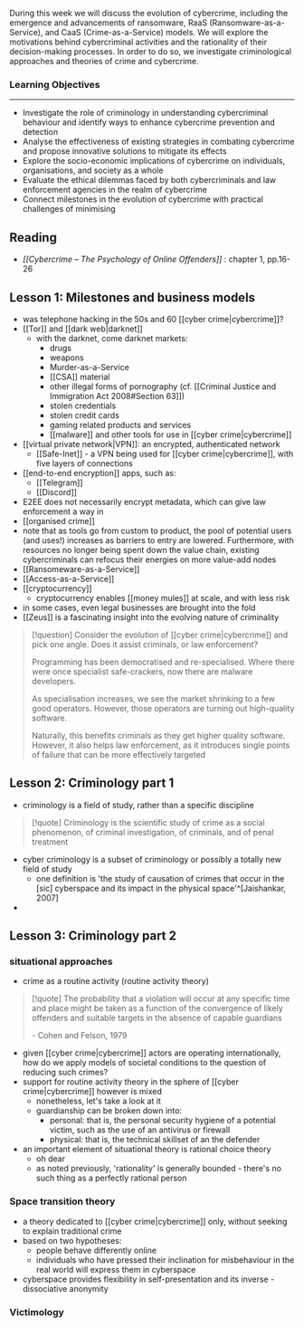 During this week we will discuss the evolution of cybercrime, including the emergence and advancements of ransomware, RaaS (Ransomware-as-a-Service), and CaaS (Crime-as-a-Service) models. We will explore the motivations behind cybercriminal activities and the rationality of their decision-making processes. In order to do so, we investigate criminological approaches and theories of crime and cybercrime.

### Learning Objectives

---

- Investigate the role of criminology in understanding cybercriminal behaviour and identify ways to enhance cybercrime prevention and detection
- Analyse the effectiveness of existing strategies in combating cybercrime and propose innovative solutions to mitigate its effects
- Explore the socio-economic implications of cybercrime on individuals, organisations, and society as a whole
- Evaluate the ethical dilemmas faced by both cybercriminals and law enforcement agencies in the realm of cybercrime
- Connect milestones in the evolution of cybercrime with practical challenges of minimising 

## Reading
- _[[Cybercrime – The Psychology of Online Offenders]]_ : chapter 1, pp.16-26
## Lesson 1: Milestones and business models
- was telephone hacking in the 50s and 60 [[cyber crime|cybercrime]]?
- [[Tor]] and [[dark web|darknet]]
	- with the darknet, come darknet markets:
		- drugs
		- weapons
		- Murder-as-a-Service
		- [[CSA]] material
		- other illegal forms of pornography (cf. [[Criminal Justice and Immigration Act 2008#Section 63]])
		- stolen credentials
		- stolen credit cards
		- gaming related products and services
		- [[malware]] and other tools for use in [[cyber crime|cybercrime]]
- [[virtual private network|VPN]]: an encrypted, authenticated network
	- [[Safe-Inet]] - a VPN being used for [[cyber crime|cybercrime]], with five layers of connections
- [[end-to-end encryption]] apps, such as:
	- [[Telegram]]
	- [[Discord]]
- E2EE does not necessarily encrypt metadata, which can give law enforcement a way in
- [[organised crime]]
- note that as tools go from custom to product, the pool of potential users (and uses!) increases as barriers to entry are lowered. Furthermore, with resources no longer being spent down the value chain, existing cybercriminals can refocus their energies on more value-add nodes
- [[Ransomeware-as-a-Service]]
- [[Access-as-a-Service]]
- [[cryptocurrency]]
	- cryptocurrency enables [[money mules]] at scale, and with less risk
- in some cases, even legal businesses are brought into the fold
- [[Zeus]] is a fascinating insight into the evolving nature of criminality
>[!question] Consider the evolution of [[cyber crime|cybercrime]] and pick one angle. Does it assist criminals, or law enforcement?
>
>Programming has been democratised and re-specialised. Where there were once specialist safe-crackers, now there are malware developers.
>
>As specialisation increases, we see the market shrinking to a few good operators. However, those operators are turning out high-quality software.
>
>Naturally, this benefits criminals as they get higher quality software. However, it also helps law enforcement, as it introduces single points of failure that can be more effectively targeted

## Lesson 2: Criminology part 1
- criminology is a field of study, rather than a specific discipline
>[!quote] Criminology is the scientific study of crime as a social phenomenon, of criminal investigation, of criminals, and of penal treatment

- cyber criminology is a subset of criminology or possibly a totally new field of study
	- one definition is 'the study of causation of crimes that occur in the \[sic] cyberspace and its impact in the physical space'^[Jaishankar, 2007]
- 

## Lesson 3: Criminology part 2
### situational approaches
- crime as a routine activity (routine activity theory)
>[!quote] The probability that a violation will occur at any specific time and place might be taken as a function of the convergence of likely offenders and suitable targets in the absence of capable guardians
>
>\- Cohen and Felson, 1979

- given [[cyber crime|cybercrime]] actors are operating internationally, how do we apply models of societal conditions to the question of reducing such crimes?
- support for routine activity theory in the sphere of [[cyber crime|cybercrime]] however is mixed
	- nonetheless, let's take a look at it
	- guardianship can be broken down into:
		- personal: that is, the personal security hygiene of a potential victim, such as the use of an antivirus or firewall
		- physical: that is, the technical skillset of an the defender
- an important element of situational theory is rational choice theory
	- oh dear
	- as noted previously, 'rationality' is generally bounded - there's no such thing as a perfectly rational person
### Space transition theory
- a theory dedicated to [[cyber crime|cybercrime]] only, without seeking to explain traditional crime
- based on two hypotheses:
	- people behave differently online
	- individuals who have pressed their inclination for misbehaviour in the real world will express them in cyberspace
- cyberspace provides flexibility in self-presentation and its inverse - dissociative anonymity

### Victimology
